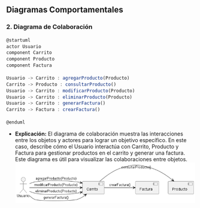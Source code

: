 ## Diagramas Comportamentales

### 2. Diagrama de Colaboración
```js
@startuml
actor Usuario
component Carrito
component Producto
component Factura

Usuario -> Carrito : agregarProducto(Producto)
Carrito -> Producto : consultarProducto()
Usuario -> Carrito : modificarProducto(Producto)
Usuario -> Carrito : eliminarProducto(Producto)
Usuario -> Carrito : generarFactura()
Carrito -> Factura : crearFactura()

@enduml
```
- **Explicación:** El diagrama de colaboración muestra las interacciones entre los objetos y actores para lograr un objetivo específico. En este caso, describe cómo el Usuario interactúa con Carrito, Producto y Factura para gestionar productos en el carrito y generar una factura. Este diagrama es útil para visualizar las colaboraciones entre objetos.
![Diagrama de colaboración](Diagrama-2.png)